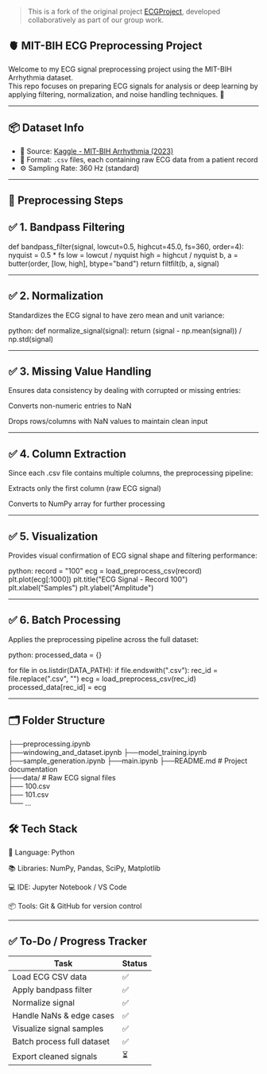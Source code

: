 > This is a fork of the original project [ECGProject](https://github.com/HariK-ECE/ECGProject), developed collaboratively as part of our group work.

## 🫀 MIT-BIH ECG Preprocessing Project

Welcome to my ECG signal preprocessing project using the MIT-BIH Arrhythmia dataset.  
This repo focuses on preparing ECG signals for analysis or deep learning by applying filtering, normalization, and noise handling techniques. 🎯

---

## 📦 Dataset Info

- 📁 Source: [Kaggle - MIT-BIH Arrhythmia (2023)](https://www.kaggle.com/datasets/protobioengineering/mit-bih-arrhythmia-database-modern-2023)
- 🧾 Format: `.csv` files, each containing raw ECG data from a patient record
- ⚙️ Sampling Rate: 360 Hz (standard)

---

## 🧠 Preprocessing Steps

## ✅ 1. Bandpass Filtering  

def bandpass_filter(signal, lowcut=0.5, highcut=45.0, fs=360, order=4):
    nyquist = 0.5 * fs
    low = lowcut / nyquist
    high = highcut / nyquist
    b, a = butter(order, [low, high], btype="band")
    return filtfilt(b, a, signal)

---

## ✅ 2. Normalization
Standardizes the ECG signal to have zero mean and unit variance:

python:
def normalize_signal(signal):
    return (signal - np.mean(signal)) / np.std(signal)

---

## ✅ 3. Missing Value Handling
Ensures data consistency by dealing with corrupted or missing entries:

Converts non-numeric entries to NaN

Drops rows/columns with NaN values to maintain clean input

---

## ✅ 4. Column Extraction
Since each .csv file contains multiple columns, the preprocessing pipeline:

Extracts only the first column (raw ECG signal)

Converts to NumPy array for further processing

---

## ✅ 5. Visualization
Provides visual confirmation of ECG signal shape and filtering performance:

python:
record = "100"
ecg = load_preprocess_csv(record)
plt.plot(ecg[:1000])
plt.title("ECG Signal - Record 100")
plt.xlabel("Samples")
plt.ylabel("Amplitude")

---

## ✅ 6. Batch Processing
Applies the preprocessing pipeline across the full dataset:

python:
processed_data = {}

for file in os.listdir(DATA_PATH):
    if file.endswith(".csv"):
        rec_id = file.replace(".csv", "")
        ecg = load_preprocess_csv(rec_id)
        processed_data[rec_id] = ecg

---

## 🗂️ Folder Structure

├──preprocessing.ipynb  
├──windowing_and_dataset.ipynb
├──model_training.ipynb
├──sample_generation.ipynb
├──main.ipynb
├──README.md                    # Project documentation  
├──data/                        # Raw ECG signal files  
   ├── 100.csv  
   ├── 101.csv  
   └── ...

## 🛠 Tech Stack

🐍 Language: Python

📚 Libraries: NumPy, Pandas, SciPy, Matplotlib

💻 IDE: Jupyter Notebook / VS Code

📦 Tools: Git & GitHub for version control

---

## ✅ To-Do / Progress Tracker

| Task                        | Status |
|-----------------------------|--------|
| Load ECG CSV data           | ✅     |
| Apply bandpass filter       | ✅     |
| Normalize signal            | ✅     |
| Handle NaNs & edge cases    | ✅     |
| Visualize signal samples    | ✅     |
| Batch process full dataset  | ✅     |
| Export cleaned signals      | ⏳     |
